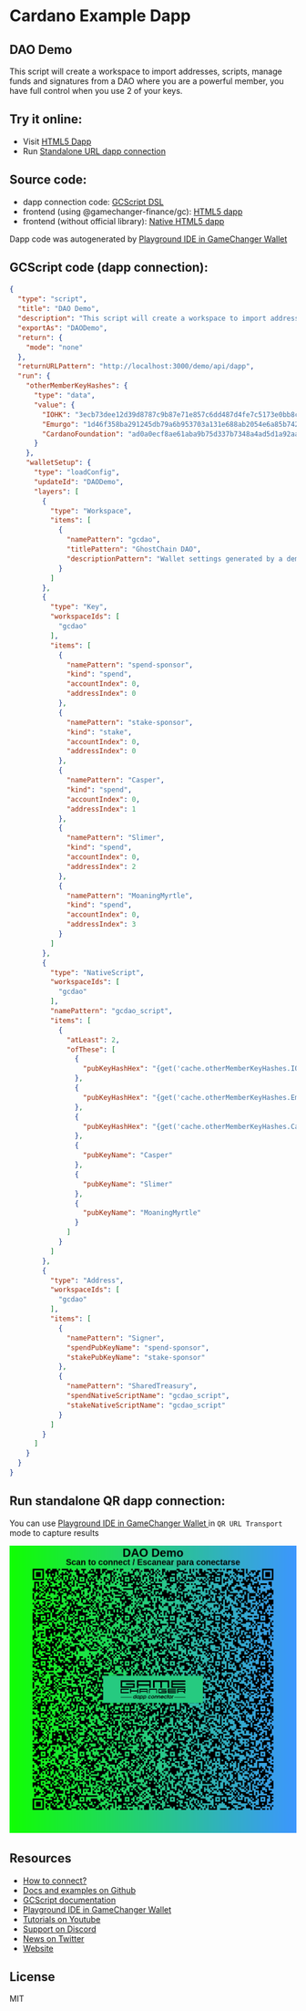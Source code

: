 
# Cardano Example Dapp

## **DAO Demo**

This script will create a workspace to import addresses, scripts, manage funds and signatures from a DAO where you are a powerful member, you have full control when you use 2 of your keys. 


## Try it online: 

-  Visit [HTML5 Dapp](https://gamechangerfinance.github.io/gamechanger.wallet/examples/DAO%20Demo.html)
-  Run [Standalone URL dapp connection](https://beta-wallet.gamechanger.finance/api/2/run/1-H4sIAAAAAAAAA51V227bMAz9FcEv24Cs8TV2-lZ0lxZbt2HtsIehGGiTjo3akiHJTYMi_z7KuTVNi6F9S0jp8FDnkL737KIj79gzha476408W9vGBT6cfBcfqFUcQlplayU5cVXVRqwCYl43jSg0gSUBYq70jemgIGGVqNtOaSsAUZMxZEbrO_yjBQkzEmUv0QiQKEw9k2B7PihKrVqGctXnFWkSC9UL0A6-U3PSZd-Iltqc9GhIVXDrkBwNJa1Wjbsmh1RvSIRCle6PFje0MEfcDN05Xidm1eK6Q01cnZu791qFrnupJHnLTeLXz68_wFpyR7zK2u54PG5UAU2ljD2OfN8fIwONoavHCF3nEPsBTllu4mLg-4UWZ2AqMi6-fnUEC3z4FpqeXPj8-9kXDkdU5GmEREGI0RSzNEuLaZ6llAaUJWkxQYyzFOOS0iIJ0oj8PM-KNGaoj22vZ4oxAownZZRkOYTTIIwTzNMpTPJpEqV-BEEU0CTLIA_9JKYJZEmexiFOwoAxTkEjSPVJsUCwVh3QB5-KMgOaBJDDNE8TjKKUecYZxIAJBjANAZD5AkHpx3mYYegt-RXn0DRkL_ktuwfNNwrwVMmynnHNvuNSdI57sjSwIM3v9Wd75_fGYpytLbWrpISWdgLNCgS1cfIu_NmJdVpBLZ279m29O_V7oCoMWVvLmREzkqSZGYp8wR50Mm_MzybfWp8Rj7zl9XK0Zcpyc43tSJyjo7rmdv08edORxPemU9IozQA3tcRNmP9CUbAq9lwi3XnHPgdW87UJOAKPAC3c0BOALvwqwFNgMi-nFhwiXTZ1-wqk8BDpQoFkuS4W2i2vlwJGe8J9Y8vf0uVmHz6r4BOm-7vdojt5wX4lMJZpjzxVXvH80xDv-ny9Ec4cB-9-RvbtmwKKio6e2hpHbje8ebf0HNUXX16thVdfP9gI-0jf-Cl2zjiIr3U-iO-rxiI8lOFkJdFrZuiSPyeDrwb9fzws-Xi8hjHYP7E3L0-YtuKvEV7x4JteLzZFHppmDfTIEQPu_44Nb7Bc_gP6ViHKlgcAAA)

## Source code:

- dapp connection code: [GCScript DSL](DAO%20Demo.gcscript)
- frontend (using @gamechanger-finance/gc): [HTML5 dapp](DAO%20Demo.html)
- frontend (without official library): [Native HTML5 dapp](DAO%20Demo_nolib.html)

Dapp code was autogenerated by [Playground IDE in GameChanger Wallet ](https://beta-wallet.gamechanger.finance/playground)

## GCScript code (dapp connection):
```json
{
  "type": "script",
  "title": "DAO Demo",
  "description": "This script will create a workspace to import addresses, scripts, manage funds and signatures from a DAO where you are a powerful member, you have full control when you use 2 of your keys.",
  "exportAs": "DAODemo",
  "return": {
    "mode": "none"
  },
  "returnURLPattern": "http://localhost:3000/demo/api/dapp",
  "run": {
    "otherMemberKeyHashes": {
      "type": "data",
      "value": {
        "IOHK": "3ecb73dee12d39d8787c9b87e71e857c6dd487d4fe7c5173e0bb8c74",
        "Emurgo": "1d46f358ba291245db79a6b953703a131e688ab2054e6a85b742d621",
        "CardanoFoundation": "ad0a0ecf8ae61aba9b75d337b7348a4ad5d1a92aad9d8aeaf04b28d2"
      }
    },
    "walletSetup": {
      "type": "loadConfig",
      "updateId": "DAODemo",
      "layers": [
        {
          "type": "Workspace",
          "items": [
            {
              "namePattern": "gcdao",
              "titlePattern": "GhostChain DAO",
              "descriptionPattern": "Wallet settings generated by a demo script to create a DAO."
            }
          ]
        },
        {
          "type": "Key",
          "workspaceIds": [
            "gcdao"
          ],
          "items": [
            {
              "namePattern": "spend-sponsor",
              "kind": "spend",
              "accountIndex": 0,
              "addressIndex": 0
            },
            {
              "namePattern": "stake-sponsor",
              "kind": "stake",
              "accountIndex": 0,
              "addressIndex": 0
            },
            {
              "namePattern": "Casper",
              "kind": "spend",
              "accountIndex": 0,
              "addressIndex": 1
            },
            {
              "namePattern": "Slimer",
              "kind": "spend",
              "accountIndex": 0,
              "addressIndex": 2
            },
            {
              "namePattern": "MoaningMyrtle",
              "kind": "spend",
              "accountIndex": 0,
              "addressIndex": 3
            }
          ]
        },
        {
          "type": "NativeScript",
          "workspaceIds": [
            "gcdao"
          ],
          "namePattern": "gcdao_script",
          "items": [
            {
              "atLeast": 2,
              "ofThese": [
                {
                  "pubKeyHashHex": "{get('cache.otherMemberKeyHashes.IOHK')}"
                },
                {
                  "pubKeyHashHex": "{get('cache.otherMemberKeyHashes.Emurgo')}"
                },
                {
                  "pubKeyHashHex": "{get('cache.otherMemberKeyHashes.CardanoFoundation')}"
                },
                {
                  "pubKeyName": "Casper"
                },
                {
                  "pubKeyName": "Slimer"
                },
                {
                  "pubKeyName": "MoaningMyrtle"
                }
              ]
            }
          ]
        },
        {
          "type": "Address",
          "workspaceIds": [
            "gcdao"
          ],
          "items": [
            {
              "namePattern": "Signer",
              "spendPubKeyName": "spend-sponsor",
              "stakePubKeyName": "stake-sponsor"
            },
            {
              "namePattern": "SharedTreasury",
              "spendNativeScriptName": "gcdao_script",
              "stakeNativeScriptName": "gcdao_script"
            }
          ]
        }
      ]
    }
  }
}
```

## Run standalone QR dapp connection: 

You can use [Playground IDE in GameChanger Wallet ](https://beta-wallet.gamechanger.finance/playground) in `QR URL Transport` mode to capture results

[![This GCScript/URL is too large! make it shorter uploading parts to GCFS. Unable to generate QR code](DAO%20Demo.png)](https://gamechangerfinance.github.io/gamechanger.wallet/examples/DAO%20Demo.png)

## Resources
- [How to connect?](https://www.npmjs.com/package/@gamechanger-finance/gc)
- [Docs and examples on Github](https://github.com/GameChangerFinance/gamechanger.wallet/)
- [GCScript documentation](https://beta-wallet.gamechanger.finance/doc/api/v2)
- [Playground IDE in GameChanger Wallet ](https://beta-wallet.gamechanger.finance/playground)
- [Tutorials on Youtube](https://www.youtube.com/@gamechanger.finance)
- [Support on Discord](https://discord.gg/vpbfyRaDKG)
- [News on Twitter](https://twitter.com/GameChangerOk)
- [Website](https://gamechanger.finance)

## License
MIT 
    
